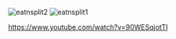 ![eatnsplit2](https://github.com/cnon06/eat-end-split/assets/59291488/3488e567-b0bb-4726-9538-b8981bae9349)
![eatnsplit1](https://github.com/cnon06/eat-end-split/assets/59291488/c0be7d2f-a45b-4f1c-8f22-d7d91f9863a8)

https://www.youtube.com/watch?v=90WESqjotTI
